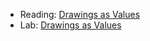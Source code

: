 * Reading: [Drawings as Values](../readings/drawings-reading.html)
* Lab: [Drawings as Values](../labs/drawings-lab.html)
